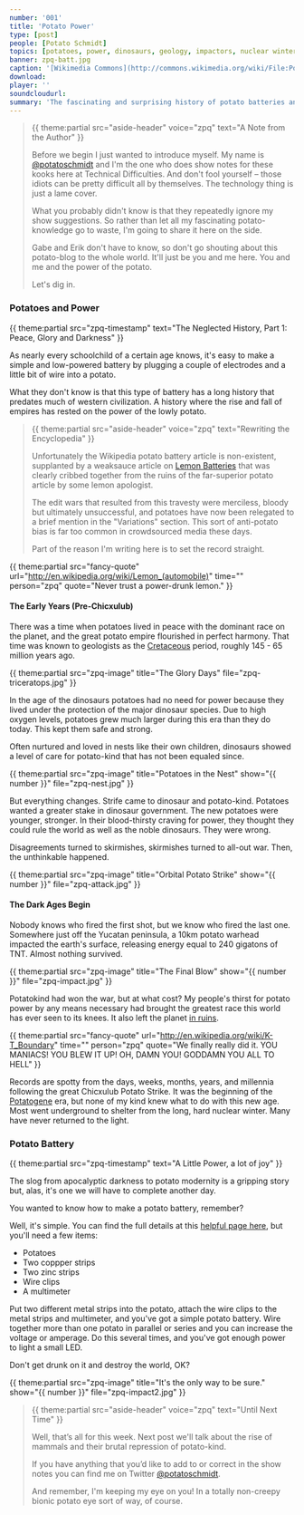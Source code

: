 ```yaml
---
number: '001'
title: 'Potato Power'
type: [post]
people: [Potato Schmidt]
topics: [potatoes, power, dinosaurs, geology, impactors, nuclear winter, batteries]
banner: zpq-batt.jpg
caption: '[Wikimedia Commons](http://commons.wikimedia.org/wiki/File:Potato-Battery-5495.jpg)'
download: 
player: ''
soundcloudurl:
summary: 'The fascinating and surprising history of potato batteries and other potato power generating schemes. Potato Schmidt shows you how to create your own potato battery and explains how the thirst for potato power destroyed a great potato empire and almost the entire world.'
---
```


> {{ theme:partial src="aside-header" voice="zpq" text="A Note from the Author" }}
> 
> Before we begin I just wanted to introduce myself. My name is [@potatoschmidt](http://twitter.com/potatoschmidt) and I'm the one who does show notes for these kooks here at Technical Difficulties. And don't fool yourself &ndash; those idiots can be pretty difficult all by themselves. The technology thing is just a lame cover.
>
> What you probably didn't know is that they repeatedly ignore my show suggestions. So rather than let all my fascinating potato-knowledge go to waste, I'm going to share it here on the side.
>
> Gabe and Erik don't have to know, so don't go shouting about this potato-blog to the whole world. It'll just be you and me here. You and me and the power of the potato. 
> 
> Let's dig in.

### Potatoes and Power

{{ theme:partial src="zpq-timestamp" text="The Neglected History, Part 1: Peace, Glory and Darkness" }}

As nearly every schoolchild of a certain age knows, it's easy to make a simple and low-powered battery by plugging a couple of electrodes and a little bit of wire into a potato. 

What they don't know is that this type of battery has a long history that predates much of western civilization. A history where the rise and fall of  empires has rested on the power of the lowly potato.

> {{ theme:partial src="aside-header" voice="zpq" text="Rewriting the Encyclopedia" }}
>
> Unfortunately the Wikipedia potato battery article is non-existent, supplanted by a weaksauce article on [Lemon Batteries](http://en.wikipedia.org/wiki/Lemon_battery) that was clearly cribbed together from the ruins of the far-superior potato article by some lemon apologist.
>
> The edit wars that resulted from this travesty were merciless, bloody but ultimately unsuccessful, and potatoes have now been relegated to a brief mention in the "Variations" section. This sort of anti-potato bias is far too common in crowdsourced media these days.
>
> Part of the reason I'm writing here is to set the record straight.

{{ theme:partial src="fancy-quote" url="http://en.wikipedia.org/wiki/Lemon_(automobile)" time="" person="zpq" quote="Never trust a power-drunk lemon." }}

#### The Early Years (Pre-Chicxulub)

There was a time when potatoes lived in peace with the dominant race on the planet, and the great potato empire flourished in perfect harmony. That time was known to geologists as the [Cretaceous](http://en.wikipedia.org/wiki/Cretaceous) period, roughly 145 - 65 million years ago.

{{ theme:partial src="zpq-image" title="The Glory Days" file="zpq-triceratops.jpg" }}

In the age of the dinosaurs potatoes had no need for power because they lived under the protection of the major dinosaur species. Due to high oxygen levels, potatoes grew much larger during this era than they do today. This kept them safe and strong.

Often nurtured and loved in nests like their own children, dinosaurs showed a level of care for potato-kind that has not been equaled since.

{{ theme:partial src="zpq-image" title="Potatoes in the Nest" show="{{ number }}" file="zpq-nest.jpg" }}

But everything changes. Strife came to dinosaur and potato-kind. Potatoes wanted a greater stake in dinosaur government. The new potatoes were younger, stronger. In their blood-thirsty craving for power, they thought they could rule the world as well as the noble dinosaurs. They were wrong.

Disagreements turned to skirmishes, skirmishes turned to all-out war. Then, the unthinkable happened.

{{ theme:partial src="zpq-image" title="Orbital Potato Strike" show="{{ number }}" file="zpq-attack.jpg" }}

#### The Dark Ages Begin

Nobody knows who fired the first shot, but we know who fired the last one. Somewhere just off the Yucatan peninsula, a 10km potato warhead impacted the earth's surface, releasing energy equal to 240 gigatons of TNT. Almost nothing survived.

{{ theme:partial src="zpq-image" title="The Final Blow" show="{{ number }}" file="zpq-impact.jpg" }}

Potatokind had won the war, but at what cost? My people's thirst for potato power by any means necessary had brought the greatest race this world has ever seen to its knees. It also left the planet [in ruins](http://en.wikipedia.org/wiki/Cretaceous%E2%80%93Paleogene_extinction_event).

{{ theme:partial src="fancy-quote" url="http://en.wikipedia.org/wiki/K-T_Boundary" time="" person="zpq" quote="We finally really did it. YOU MANIACS! YOU BLEW IT UP! OH, DAMN YOU! GODDAMN YOU ALL TO HELL" }}

Records are spotty from the days, weeks, months, years, and millennia following the great Chicxulub Potato Strike. It was the beginning of the [Potatogene](http://en.wikipedia.org/wiki/Paleogene) era, but none of my kind knew what to do with this new age. Most went underground to shelter from the long, hard nuclear winter. Many have never returned to the light.

### Potato Battery

{{ theme:partial src="zpq-timestamp" text="A Little Power, a lot of joy" }}

The slog from apocalyptic darkness to potato modernity is a gripping story but, alas, it's one we will have to complete another day. 

You wanted to know how to make a potato battery, remember?

Well, it's simple. You can find the full details at this [helpful page here](http://cosmology.berkeley.edu/Education/DEMOS/Potato_Power/Potato_Teacher.html), but you'll need a few items:

* Potatoes
* Two coppper strips
* Two zinc strips
* Wire clips
* A multimeter

Put two different metal strips into the potato, attach the wire clips to the metal strips and multimeter, and you've got a simple potato battery. Wire together more than one potato in parallel or series and you can increase the voltage or amperage. Do this several times, and you've got enough power to light a small LED.

Don't get drunk on it and destroy the world, OK?

{{ theme:partial src="zpq-image" title="It's the only way to be sure." show="{{ number }}" file="zpq-impact2.jpg" }}

> {{ theme:partial src="aside-header" voice="zpq" text="Until Next Time" }}
> 
> Well, that’s all for this week. Next post we'll talk about the rise of mammals and their brutal repression of potato-kind. 
>
> If you have anything that you’d like to add to or correct in the show notes you can find me on Twitter [@potatoschmidt](http://twitter.com/potatoschmidt). 
>
> And remember, I'm keeping my eye on you! In a totally non-creepy bionic potato eye sort of way, of course.

